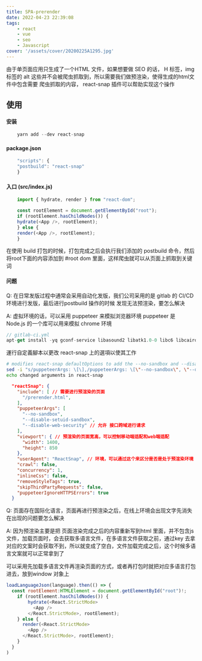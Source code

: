 ```yaml
---
title: SPA-prerender
date: 2022-04-23 22:39:08
tags:
    - react
    - vue
    - seo
    - Javascript
cover: '/assets/cover/20200225A1295.jpg'
---
```


由于单页面应用只生成了一个HTML 文件，如果想要做 SEO 的话， H 标签，img 标签的 alt 这些并不会被爬虫抓取到，所以需要我们做预渲染，使得生成的html文件中包含需要 爬虫抓取的内容， react-snap 插件可以帮助实现这个操作

##  使用

#### 安装
~~~js
    yarn add --dev react-snap
~~~

#### package.json

~~~js
    "scripts": {
    "postbuild": "react-snap"
    }
~~~

#### 入口 (src/index.js)

~~~js
    import { hydrate, render } from "react-dom";

    const rootElement = document.getElementById("root");
    if (rootElement.hasChildNodes()) {
    hydrate(<App />, rootElement);
    } else {
    render(<App />, rootElement);
    }
~~~

在使用 build 打包的时候，打包完成之后会执行我们添加的 postbuild 命令，然后将root下面的内容添加到 #root dom 里面，这样爬虫就可以从页面上抓取到关键词

#### 问题

<!-- gitlab 发版 无法 postbuild -->
Q: 在日常发版过程中通常会采用自动化发版，我们公司采用的是 gitlab 的 CI/CD 环境进行发版，最后进行postbuild 操作的时候 发现无法预渲染，要怎么解决

A: 虚拟环境的话，可以采用 puppeteer 来模拟浏览器环境
puppeteer 是 Node.js 的一个库可以用来模拟 chrome 环境
~~~js
// gitlab-ci.yml
apt-get install -yq gconf-service libasound2 libatk1.0-0 libc6 libcairo2 libcups2 libdbus-1-3 libexpat1 libfontconfig1 libgcc1 libgconf-2-4 libgdk-pixbuf2.0-0 libglib2.0-0 libgtk-3-0 libnspr4 libpango-1.0-0 libpangocairo-1.0-0 libstdc++6 libx11-6 libx11-xcb1 libxcb1 libxcomposite1 libxcursor1 libxdamage1 libxext6 libxfixes3 libxi6 libxrandr2 libxrender1 libxss1 libxtst6 ca-certificates fonts-liberation libappindicator1 libnss3 lsb-release xdg-utils wget #install dependencies for puppeteer, which is a dependency for react-snap
~~~
運行自定義腳本以更改 react-snap 上的選項以使其工作
~~~sh
# modifies react-snap defaultOptions to add the --no-sandbox and --disable-setuid-sandbox flags so that puppeteer/chromium can run in the codebuild standard image
sed -i "s/puppeteerArgs: \[\],/puppeteerArgs: \[\"--no-sandbox\", \"--disable-setuid-sandbox\"\],/" ./node_modules/react-snap/index.js
echo changed arguments in react-snap
~~~

~~~json
  "reactSnap": {
    "include": [ // 需要进行预渲染的页面
      "/prerender.html",
    ],
    "puppeteerArgs": [
      "--no-sandbox",
      "--disable-setuid-sandbox",
      "--disable-web-security" // 允许 接口跨域进行请求
    ],
    "viewport": { // 预渲染的页面宽高，可以控制移动端适配和web端适配
      "width": 1400,
      "height": 850
    },
    "userAgent": "ReactSnap", // 环境，可以通过这个来区分是否是处于预渲染环境
    "crawl": false,
    "concurrency": 1,
    "inlineCss": false,
    "removeStyleTags": true,
    "skipThirdPartyRequests": false,
    "puppeteerIgnoreHTTPSErrors": true
  }
~~~

<!-- spa 单页面涉及到多语言 -->

Q: 页面存在国际化语言，页面再进行预渲染之后，在线上环境会出现文字先消失在出现的问题要怎么解决

A: 因为预渲染主要是把 页面渲染完成之后的内容重新写到html 里面，并不包含js文件，加载页面时，会去获取多语言文件，在多语言文件获取之前，通过key 去拿对应的文案时会获取不到，所以就变成了空白，文件加载完成之后，这个时候多语言文案就可以正常拿到了

可以采用先加载多语言文件再渲染页面的方式，或者再打包时就把对应多语言打包进去，放到window 对象上

~~~js
loadLanguageJson(language).then(() => {
  const rootElement:HTMLElement = document.getElementById("root")!;
    if (rootElement.hasChildNodes()) {
        hydrate(<React.StrictMode>
          <App />
        </React.StrictMode>, rootElement);
    } else {
      render(<React.StrictMode>
        <App />
      </React.StrictMode>, rootElement);
    }
  }
)
~~~
